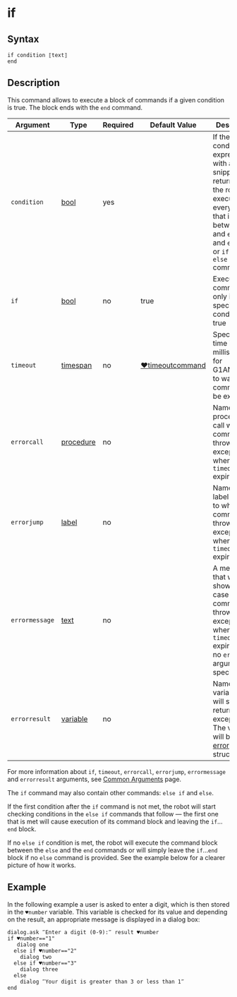 # if

## Syntax

```G1ANT
if condition ⟦text⟧
end
```

## Description

This command allows to execute a block of commands if a given condition is true. The block ends with the `end` command.

| Argument | Type | Required | Default Value | Description |
| -------- | ---- | -------- | ------------- | ----------- |
|`condition`| [bool](https://manual.g1ant.com/link/G1ANT.Language/G1ANT.Language/Structures/BooleanStructure.md) | yes |  | If the condition expressed with a C# snippet returns true, the robot will execute everything that is between `if` and `end`, or `if` and `else if`, or `if` and `else` commands |
| `if`           | [bool](https://manual.g1ant.com/link/G1ANT.Language/G1ANT.Language/Structures/BooleanStructure.md) | no       | true                                                        | Executes the command only if a specified condition is true   |
| `timeout`      | [timespan](https://manual.g1ant.com/link/G1ANT.Language/G1ANT.Language/Structures/TimeSpanStructure.md) | no       | [♥timeoutcommand](https://manual.g1ant.com/link/G1ANT.Manual/appendices/common-arguments.md) | Specifies time in milliseconds for G1ANT.Robot to wait for the command to be executed |
| `errorcall`    | [procedure](https://manual.g1ant.com/link/G1ANT.Language/G1ANT.Language/Structures/ProcedureStructure.md) | no       |                                                             | Name of a procedure to call when the command throws an exception or when a given `timeout` expires |
| `errorjump`    | [label](https://manual.g1ant.com/link/G1ANT.Language/G1ANT.Language/Structures/LabelStructure.md) | no       |                                                             | Name of the label to jump to when the command throws an exception or when a given `timeout` expires |
| `errormessage` | [text](https://manual.g1ant.com/link/G1ANT.Language/G1ANT.Language/Structures/TextStructure.md) | no       |                                                             | A message that will be shown in case the command throws an exception or when a given `timeout` expires, and no `errorjump` argument is specified |
| `errorresult`  | [variable](https://manual.g1ant.com/link/G1ANT.Language/G1ANT.Language/Structures/VariableStructure.md) | no       |                                                             | Name of a variable that will store the returned exception. The variable will be of [error](https://manual.g1ant.com/link/G1ANT.Language/G1ANT.Language/Structures/ErrorStructure.md) structure  |

For more information about `if`, `timeout`, `errorcall`, `errorjump`, `errormessage` and `errorresult` arguments, see [Common Arguments](https://manual.g1ant.com/link/G1ANT.Manual/appendices/common-arguments.md) page.

The `if` command may also contain other commands: `else if` and `else`.

If the first condition after the `if` command is not met, the robot will start checking conditions in the `else if` commands that follow — the first one that is met will cause execution of its command block and leaving the `if`…`end` block.

If no `else if` condition is met, the robot will execute the command block between the `else` and the `end` commands or will simply leave the `if`…`end` block if no `else` command is provided. See the example below for a clearer picture of how it works.

## Example

In the following example a user is asked to enter a digit, which is then stored in the `♥number` variable. This variable is checked for its value and depending on the result, an appropriate message is displayed in a dialog box:

```G1ANT
dialog.ask ‴Enter a digit (0-9):‴ result ♥number
if ♥number=="1"
   dialog one
  else if ♥number=="2"
    dialog two
  else if ♥number=="3"
    dialog three
  else
    dialog ‴Your digit is greater than 3 or less than 1‴
end
```
